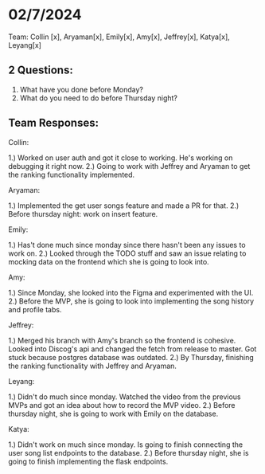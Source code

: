 # 02/7/2024
Team: Collin [x], Aryaman[x], Emily[x], Amy[x], Jeffrey[x], Katya[x], Leyang[x]

## 2 Questions:

1. What have you done before Monday?
2. What do you need to do before Thursday night?

## Team Responses:

Collin:

1.) Worked on user auth and got it close to working. He's working on debugging it right now.
2.) Going to work with Jeffrey and Aryaman to get the ranking functionality implemented.

Aryaman:

1.) Implemented the get user songs feature and made a PR for that.
2.) Before thursday night: work on insert feature.

Emily:


1.) Has't done much since monday since there hasn't been any issues to work on.
2.) Looked through the TODO stuff and saw an issue relating to mocking data on the frontend which she is going to look into.

Amy:

1.) Since Monday, she looked into the Figma and experimented with the UI.
2.) Before the MVP, she is going to look into implementing the song history and profile tabs.

Jeffrey:

1.) Merged his branch with Amy's branch so the frontend is cohesive. Looked into Discog's api and changed the fetch from release to master. Got stuck because postgres database was outdated.
2.) By Thursday, finishing the ranking functionality with Jeffrey and Aryaman.

Leyang:

1.) Didn't do much since monday. Watched the video from the previous MVPs and got an idea about how to record the MVP video.
2.) Before thursday night, she is going to work with Emily on the database.

Katya:

1.) Didn't work on much since monday. Is going to finish connecting the user song list endpoints to the database.
2.) Before thursday night, she is going to finish implementing the flask endpoints.